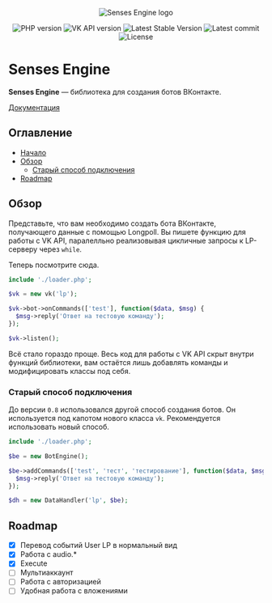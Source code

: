 <p align="center">
	<img alt="Senses Engine logo" title="Senses Engine logo" src="https://repository-images.githubusercontent.com/220678708/660ed700-4127-11ea-9937-59c3788d6295"/>
</p>

<p align="center">
	<img src="https://img.shields.io/badge/php-%3E%3D7.0-blue" alt="PHP version" />
	<img src="https://img.shields.io/badge/VK%20API-%3E%3D5.103-lightgrey" alt="VK API version" />
	<img src="https://img.shields.io/github/v/release/slmatthew/senses-engine.svg?color=red" alt="Latest Stable Version" />
	<img src="https://img.shields.io/github/last-commit/slmatthew/senses-engine" alt="Latest commit" />
	<img src="https://img.shields.io/github/license/slmatthew/senses-engine" alt="License" />
</p>

# Senses Engine
**Senses Engine** — библиотека для создания ботов ВКонтакте.

[Документация](https://github.com/slmatthew/senses-engine/tree/master/docs)

## Оглавление
* [Начало](#senses-engine)
* [Обзор](#present)
	- [Старый способ подключения](#old-way)
* [Roadmap](#rmap)

<a name="present"></a>
## Обзор
Представьте, что вам необходимо создать бота ВКонтакте, получающего данные с помощью Longpoll. Вы пишете функцию для работы с VK API, паралелльно реализовывая цикличные запросы к LP-серверу через `while`.

Теперь посмотрите сюда.
```php
include './loader.php';

$vk = new vk('lp');

$vk->bot->onCommands(['test'], function($data, $msg) {
  $msg->reply('Ответ на тестовую команду');
});

$vk->listen();
```

Всё стало гораздо проще. Весь код для работы с VK API скрыт внутри функций библиотеки, вам остаётся лишь добавлять команды и модифицировать классы под себя.

<a name="old-way"></a>
### Старый способ подключения
До версии `0.8` использовался другой способ создания ботов. Он используется под капотом нового класса `vk`. Рекомендуется использовать новый способ.

```php
include './loader.php';

$be = new BotEngine();

$be->addCommands(['test', 'тест', 'тестирование'], function($data, $msg) {
  $msg->reply('Ответ на тестовую команду');
});

$dh = new DataHandler('lp', $be);
```

<a name="rmap"></a>
## Roadmap
- [x] Перевод событий User LP в нормальный вид
- [x] Работа с audio.*
- [x] Execute
- [ ] Мультиаккаунт
- [ ] Работа с авторизацией
- [ ] Удобная работа с вложениями